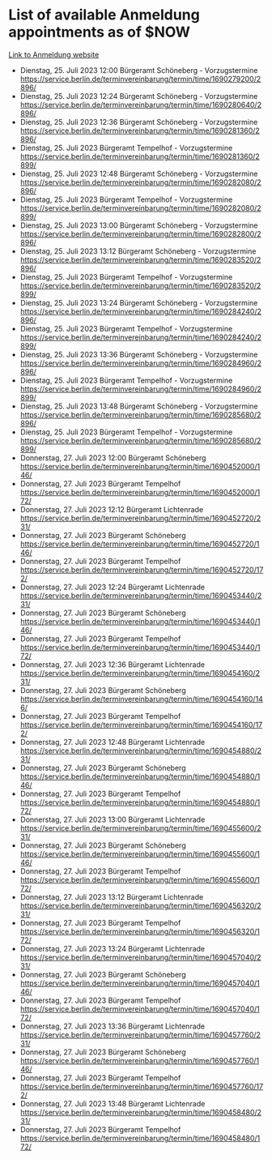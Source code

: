 # List of available Anmeldung appointments as of $NOW
[Link to Anmeldung website](https://service.berlin.de/terminvereinbarung/termin/tag.php?termin=1&anliegen[]=120686&dienstleisterlist=122210,122217,327316,122219,327312,122227,327314,122231,327346,122243,327348,122254,122252,329742,122260,329745,122262,329748,122271,327278,122273,327274,122277,327276,330436,122280,327294,122282,327290,122284,327292,122291,327270,122285,327266,122286,327264,122296,327268,150230,329760,122297,327286,122294,327284,122312,329763,122314,329775,122304,327330,122311,327334,122309,327332,317869,122281,327352,122279,329772,122283,122276,327324,122274,327326,122267,329766,122246,327318,122251,327320,122257,327322,122208,327298,122226,327300&herkunft=http%3A%2F%2Fservice.berlin.de%2Fdienstleistung%2F120686%2F)
- Dienstag, 25. Juli 2023 12:00 Bürgeramt Schöneberg - Vorzugstermine https://service.berlin.de/terminvereinbarung/termin/time/1690279200/2896/
- Dienstag, 25. Juli 2023 12:24 Bürgeramt Schöneberg - Vorzugstermine https://service.berlin.de/terminvereinbarung/termin/time/1690280640/2896/
- Dienstag, 25. Juli 2023 12:36 Bürgeramt Schöneberg - Vorzugstermine https://service.berlin.de/terminvereinbarung/termin/time/1690281360/2896/
- Dienstag, 25. Juli 2023  Bürgeramt Tempelhof - Vorzugstermine https://service.berlin.de/terminvereinbarung/termin/time/1690281360/2899/
- Dienstag, 25. Juli 2023 12:48 Bürgeramt Schöneberg - Vorzugstermine https://service.berlin.de/terminvereinbarung/termin/time/1690282080/2896/
- Dienstag, 25. Juli 2023  Bürgeramt Tempelhof - Vorzugstermine https://service.berlin.de/terminvereinbarung/termin/time/1690282080/2899/
- Dienstag, 25. Juli 2023 13:00 Bürgeramt Schöneberg - Vorzugstermine https://service.berlin.de/terminvereinbarung/termin/time/1690282800/2896/
- Dienstag, 25. Juli 2023 13:12 Bürgeramt Schöneberg - Vorzugstermine https://service.berlin.de/terminvereinbarung/termin/time/1690283520/2896/
- Dienstag, 25. Juli 2023  Bürgeramt Tempelhof - Vorzugstermine https://service.berlin.de/terminvereinbarung/termin/time/1690283520/2899/
- Dienstag, 25. Juli 2023 13:24 Bürgeramt Schöneberg - Vorzugstermine https://service.berlin.de/terminvereinbarung/termin/time/1690284240/2896/
- Dienstag, 25. Juli 2023  Bürgeramt Tempelhof - Vorzugstermine https://service.berlin.de/terminvereinbarung/termin/time/1690284240/2899/
- Dienstag, 25. Juli 2023 13:36 Bürgeramt Schöneberg - Vorzugstermine https://service.berlin.de/terminvereinbarung/termin/time/1690284960/2896/
- Dienstag, 25. Juli 2023  Bürgeramt Tempelhof - Vorzugstermine https://service.berlin.de/terminvereinbarung/termin/time/1690284960/2899/
- Dienstag, 25. Juli 2023 13:48 Bürgeramt Schöneberg - Vorzugstermine https://service.berlin.de/terminvereinbarung/termin/time/1690285680/2896/
- Dienstag, 25. Juli 2023  Bürgeramt Tempelhof - Vorzugstermine https://service.berlin.de/terminvereinbarung/termin/time/1690285680/2899/
- Donnerstag, 27. Juli 2023 12:00 Bürgeramt Schöneberg https://service.berlin.de/terminvereinbarung/termin/time/1690452000/146/
- Donnerstag, 27. Juli 2023  Bürgeramt Tempelhof https://service.berlin.de/terminvereinbarung/termin/time/1690452000/172/
- Donnerstag, 27. Juli 2023 12:12 Bürgeramt Lichtenrade https://service.berlin.de/terminvereinbarung/termin/time/1690452720/231/
- Donnerstag, 27. Juli 2023  Bürgeramt Schöneberg https://service.berlin.de/terminvereinbarung/termin/time/1690452720/146/
- Donnerstag, 27. Juli 2023  Bürgeramt Tempelhof https://service.berlin.de/terminvereinbarung/termin/time/1690452720/172/
- Donnerstag, 27. Juli 2023 12:24 Bürgeramt Lichtenrade https://service.berlin.de/terminvereinbarung/termin/time/1690453440/231/
- Donnerstag, 27. Juli 2023  Bürgeramt Schöneberg https://service.berlin.de/terminvereinbarung/termin/time/1690453440/146/
- Donnerstag, 27. Juli 2023  Bürgeramt Tempelhof https://service.berlin.de/terminvereinbarung/termin/time/1690453440/172/
- Donnerstag, 27. Juli 2023 12:36 Bürgeramt Lichtenrade https://service.berlin.de/terminvereinbarung/termin/time/1690454160/231/
- Donnerstag, 27. Juli 2023  Bürgeramt Schöneberg https://service.berlin.de/terminvereinbarung/termin/time/1690454160/146/
- Donnerstag, 27. Juli 2023  Bürgeramt Tempelhof https://service.berlin.de/terminvereinbarung/termin/time/1690454160/172/
- Donnerstag, 27. Juli 2023 12:48 Bürgeramt Lichtenrade https://service.berlin.de/terminvereinbarung/termin/time/1690454880/231/
- Donnerstag, 27. Juli 2023  Bürgeramt Schöneberg https://service.berlin.de/terminvereinbarung/termin/time/1690454880/146/
- Donnerstag, 27. Juli 2023  Bürgeramt Tempelhof https://service.berlin.de/terminvereinbarung/termin/time/1690454880/172/
- Donnerstag, 27. Juli 2023 13:00 Bürgeramt Lichtenrade https://service.berlin.de/terminvereinbarung/termin/time/1690455600/231/
- Donnerstag, 27. Juli 2023  Bürgeramt Schöneberg https://service.berlin.de/terminvereinbarung/termin/time/1690455600/146/
- Donnerstag, 27. Juli 2023  Bürgeramt Tempelhof https://service.berlin.de/terminvereinbarung/termin/time/1690455600/172/
- Donnerstag, 27. Juli 2023 13:12 Bürgeramt Lichtenrade https://service.berlin.de/terminvereinbarung/termin/time/1690456320/231/
- Donnerstag, 27. Juli 2023  Bürgeramt Tempelhof https://service.berlin.de/terminvereinbarung/termin/time/1690456320/172/
- Donnerstag, 27. Juli 2023 13:24 Bürgeramt Lichtenrade https://service.berlin.de/terminvereinbarung/termin/time/1690457040/231/
- Donnerstag, 27. Juli 2023  Bürgeramt Schöneberg https://service.berlin.de/terminvereinbarung/termin/time/1690457040/146/
- Donnerstag, 27. Juli 2023  Bürgeramt Tempelhof https://service.berlin.de/terminvereinbarung/termin/time/1690457040/172/
- Donnerstag, 27. Juli 2023 13:36 Bürgeramt Lichtenrade https://service.berlin.de/terminvereinbarung/termin/time/1690457760/231/
- Donnerstag, 27. Juli 2023  Bürgeramt Schöneberg https://service.berlin.de/terminvereinbarung/termin/time/1690457760/146/
- Donnerstag, 27. Juli 2023  Bürgeramt Tempelhof https://service.berlin.de/terminvereinbarung/termin/time/1690457760/172/
- Donnerstag, 27. Juli 2023 13:48 Bürgeramt Lichtenrade https://service.berlin.de/terminvereinbarung/termin/time/1690458480/231/
- Donnerstag, 27. Juli 2023  Bürgeramt Tempelhof https://service.berlin.de/terminvereinbarung/termin/time/1690458480/172/
